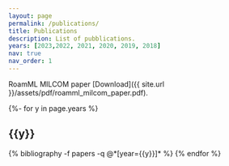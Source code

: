 ```yaml
---
layout: page
permalink: /publications/
title: Publications
description: List of pubblications.
years: [2023,2022, 2021, 2020, 2019, 2018]
nav: true
nav_order: 1
---
```

<!-- _pages/publications.md -->

RoamML MILCOM paper [Download]({{ site.url }}/assets/pdf/roamml_milcom_paper.pdf).

<div class="publications">

{%- for y in page.years %}
  <h2 class="year">{{y}}</h2>
  {% bibliography -f papers -q @*[year={{y}}]* %}
{% endfor %}

</div>
